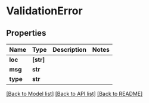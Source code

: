 # ValidationError


## Properties
Name | Type | Description | Notes
------------ | ------------- | ------------- | -------------
**loc** | **[str]** |  | 
**msg** | **str** |  | 
**type** | **str** |  | 

[[Back to Model list]](../README.md#documentation-for-models) [[Back to API list]](../README.md#documentation-for-api-endpoints) [[Back to README]](../README.md)


